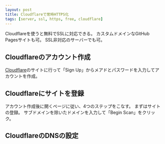 ```yaml
---
layout: post
title: Cloudflareで常時HTTPS化
tags: [server, ssl, https, free, cloudflare]
---
```


Cloudflareを使うと無料でSSLに対応できる。
カスタムドメインなGitHub Pagesサイトも可。
SSL非対応のサーバーでも可。

## Cloudflareのアカウント作成

[Cloudflare](https://www.cloudflare.com/)のサイトに行って「Sign Up」からメアドとパスワードを入力してアカウントを作成。

## Cloudflareにサイトを登録

アカウント作成後に開くページに従い、4つのステップをこなす。
まずはサイトの登録。 サブドメインを除いたドメインを入力して「Begin Scan」をクリック。

## CloudflareのDNSの設定
